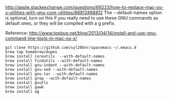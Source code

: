 http://apple.stackexchange.com/questions/69223/how-to-replace-mac-os-x-utilities-with-gnu-core-utilities/88812#88812
The --default-names option is optional, turn on this if you really need to use these GNU commands as default ones, or they will be compiled with a g prefix.

Reference: http://www.topbug.net/blog/2013/04/14/install-and-use-gnu-command-line-tools-in-mac-os-x/

```
git clone https://github.com/syl20bnr/spacemacs ~/.emacs.d
brew tap homebrew/dupes
brew install coreutils  --with-default-names
brew install findutils --with-default-names
brew install gnu-indent --with-default-names
brew install gnu-sed --with-default-names
brew install gnu-tar --with-default-names
brew install grep --with-default-names
brew install gnutls
brew install gawk
brew install ag
```
